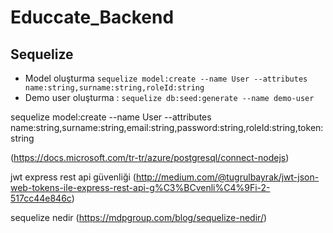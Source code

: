# Educcate_Backend




## Sequelize 

- Model oluşturma 
`
sequelize model:create --name User --attributes name:string,surname:string,roleId:string
`
- Demo user oluşturma : 
`sequelize db:seed:generate --name demo-user`

sequelize model:create --name User --attributes name:string,surname:string,email:string,password:string,roleId:string,token:string




(https://docs.microsoft.com/tr-tr/azure/postgresql/connect-nodejs)

jwt express rest api güvenliği (http://medium.com/@tugrulbayrak/jwt-json-web-tokens-ile-express-rest-api-g%C3%BCvenli%C4%9Fi-2-517cc44e846c)

sequelize nedir (https://mdpgroup.com/blog/sequelize-nedir/)



